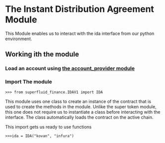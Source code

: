 # The Instant Distribution Agreement Module

This Module enables us to interact with the ida interface from our python environment.

## Working ith the module

### Load an account using [**the account_provider module**](/ACOUNT.md)

### Import The module
```
>>> from superfluid_finance.IDAV1 import IDA
```
This module uses one class to create an instance of the contract that is used to create the methods in the module. Unlike the super token module, this one does not require us to instantiate a class before interacting with the interface. The class automatically loads the contract on the active chain.

This import gets us ready to use functions

```
>>>ida = IDA("kovan", "infura")
```

